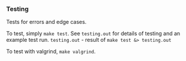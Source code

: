 ### Testing

Tests for errors and edge cases. 

To test, simply `make test`.
See `testing.out` for details of testing and an example test run.
`testing.out` - result of `make test &> testing.out`

To test with valgrind, `make valgrind`.


